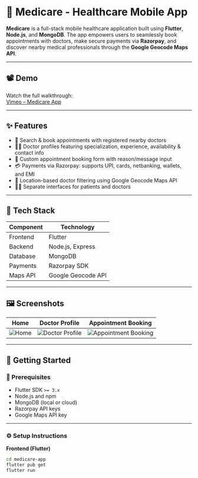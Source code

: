 # 🏥 Medicare - Healthcare Mobile App

**Medicare** is a full-stack mobile healthcare application built using **Flutter**, **Node.js**, and **MongoDB**. The app empowers users to seamlessly book appointments with doctors, make secure payments via **Razorpay**, and discover nearby medical professionals through the **Google Geocode Maps API**.

---

## 📽️ Demo

Watch the full walkthrough:  
[Vimeo – Medicare App](https://vimeo.com/1103574547?share=copy)

---

## ✨ Features

- 🔎 Search & book appointments with registered nearby doctors
- 👨‍⚕️ Doctor profiles featuring specialization, experience, availability & contact info
- 📝 Custom appointment booking form with reason/message input
- 💳 Payments via Razorpay: supports UPI, cards, netbanking, wallets, and EMI
- 📍 Location-based doctor filtering using Google Geocode Maps API
- 🧑‍⚕️ Separate interfaces for patients and doctors

---

## 🧰 Tech Stack

| Component   | Technology         |
|------------|--------------------|
| Frontend   | Flutter            |
| Backend    | Node.js, Express   |
| Database   | MongoDB            |
| Payments   | Razorpay SDK       |
| Maps API   | Google Geocode API |

---

## 🖼️ Screenshots

| Home | Doctor Profile | Appointment Booking |
|------|----------------|---------------------|
| ![Home](https://github.com/user-attachments/assets/05f9ca9e-0db0-4188-b8f4-80299808cb9c) | ![Doctor Profile](https://github.com/user-attachments/assets/5b7272e7-a4c6-481c-a1ba-66b7dc035c3a) | ![Appointment Booking](https://github.com/user-attachments/assets/fc14ad07-15fd-4cac-a20a-54a592ffd833) |

---

## 🚀 Getting Started

### 🔧 Prerequisites

- Flutter SDK `>= 3.x`
- Node.js and npm
- MongoDB (local or cloud)
- Razorpay API keys
- Google Maps API key

---

### ⚙️ Setup Instructions

**Frontend (Flutter)**
```bash
cd medicare-app
flutter pub get
flutter run


 





